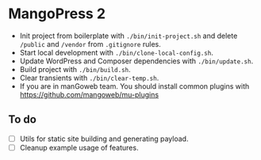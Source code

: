 # MangoPress 2

- Init project from boilerplate with `./bin/init-project.sh` and delete `/public` and `/vendor` from `.gitignore` rules.
- Start local development with `./bin/clone-local-config.sh`.
- Update WordPress and Composer dependencies with `./bin/update.sh`.
- Build project with `./bin/build.sh`.
- Clear transients with `./bin/clear-temp.sh`.
- If you are in manGoweb team. You should install common plugins with https://github.com/mangoweb/mu-plugins


## To do

- [ ] Utils for static site building and generating payload.
- [ ] Cleanup example usage of features.
